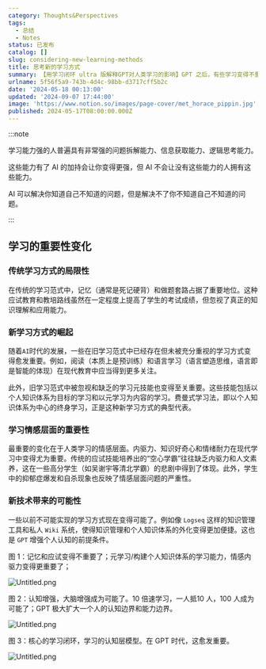 ```yaml
---
category: Thoughts&Perspectives
tags:
  - 总结
  - Notes
status: 已发布
catalog: []
slug: considering-new-learning-methods
title: 思考新的学习方式
summary: 【用学习闭环 ultra 版解释GPT对人类学习的影响】GPT 之后，有些学习变得不重要了，有些学习变得更重要了，有些学习从不可能变成可能了。
urlname: 5f56f5a9-743b-4d4c-98bb-d3717cff5b2c
date: '2024-05-18 00:13:00'
updated: '2024-09-07 17:44:00'
image: 'https://www.notion.so/images/page-cover/met_horace_pippin.jpg'
published: 2024-05-17T08:00:00.000Z
---
```


:::note


学习能力强的人普遍具有非常强的问题拆解能力、信息获取能力、逻辑思考能力。


这些能力有了 AI 的加持会让你变得更强，但 AI 不会让没有这些能力的人拥有这些能力。


AI 可以解决你知道自己不知道的问题，但是解决不了你不知道自己不知道的问题。


:::


## 学习的重要性变化


### 传统学习方式的局限性


在传统的学习范式中，记忆（通常是死记硬背）和做题套路占据了重要地位。这种应试教育和教培路线虽然在一定程度上提高了学生的考试成绩，但忽视了真正的知识理解和应用能力。


### 新学习方式的崛起


随着`AI`时代的发展，一些在旧学习范式中已经存在但未被充分重视的学习方式变得愈发重要。例如，阅读（本质上是预训练）和语言学习（语言塑造思维，语言即是智能的体现）在现代教育中应当得到更多关注。


此外，旧学习范式中被忽视和缺乏的学习元技能也变得至关重要。这些技能包括以个人知识体系为目标的学习和以元学习为内容的学习。费曼式学习法，即以个人知识体系为中心的终身学习，正是这种新学习方式的典型代表。


### 学习情感层面的重要性


最重要的变化在于人类学习的情感层面。内驱力、知识好奇心和情绪耐力在现代学习中变得尤为重要。传统的应试技能培养出的“空心学霸”往往缺乏内驱力和人文素养，这在一些高分学生（如吴谢宇等清北学霸）的悲剧中得到了体现。此外，学生中的抑郁症爆发和自杀现象也反映了情感层面问题的严重性。


### 新技术带来的可能性


一些以前不可能实现的学习方式现在变得可能了。例如像 `Logseq` 这样的知识管理工具和私人 `Wiki` 系统，使得知识管理和个人知识体系的外化变得更加便捷。这也是 `GPT` 增强个人认知的前提条件。


图 1：记忆和应试变得不重要了；元学习/构建个人知识体系的学习能力，情感内驱力变得更重要了；


![Untitled.png](https://prod-files-secure.s3.us-west-2.amazonaws.com/5d24fe63-e567-4804-86f9-9fdc62e13082/a8319b77-00b3-43d9-9f99-e58187f20cfe/Untitled.png?X-Amz-Algorithm=AWS4-HMAC-SHA256&X-Amz-Content-Sha256=UNSIGNED-PAYLOAD&X-Amz-Credential=ASIAZI2LB466QSNREVWK%2F20250213%2Fus-west-2%2Fs3%2Faws4_request&X-Amz-Date=20250213T053606Z&X-Amz-Expires=3600&X-Amz-Security-Token=IQoJb3JpZ2luX2VjEOL%2F%2F%2F%2F%2F%2F%2F%2F%2F%2FwEaCXVzLXdlc3QtMiJGMEQCICBglUn0uCBcu7EHYMJGVCfdQSlXaosqB8CORBMeBXhaAiAJOnAfUpoBZVrJCYRuxkc0zLL94SuC4NGYpwqRuI2%2BhyqIBAj7%2F%2F%2F%2F%2F%2F%2F%2F%2F%2F8BEAAaDDYzNzQyMzE4MzgwNSIM5vpJRA1mW%2FnsJ3I1KtwD%2Bd1yLcT95yfPsKuszezUqkKma86YrzYvx7%2B6EfKU9xurXr0%2BQF5sWUOiBpIynGv6xRCRmXF%2FcwcsguMvyvWimKJzX8D%2BUficwdNl0MJwa%2FCBXbWwjzaq0pM13vgODTU5b8bW2oGowM%2FCEB95HYXA9YUVqc2GXJ3aVBwtxPiDhVG3QhdzlaFv6aBltFHmu0DOKaXdm03Qioeh8iJBLVb0vDiQ9%2BQt6%2FOkG2Pf5xFVszcbuh8d3EtzsU10vHBfO%2F2oKLvIdITGKoizH7ue%2F668P1uyUukd6yx92FNaRZWftjrQpqO%2Bx4nym6DeVDsiUXjMxZzdRiiz4AShzjhQXcJK4r5YZO0oeJRTDiPh7ZBUb1FTI4lzVMGAVO%2FgAUq%2BlKHawVZI5U69jbZDqkWcOp8HrVzfvwtd%2F5TjoDcDwTW%2FWb%2BFbxBo3V5j2arLdTpN%2FI0NphqUu%2FLHCNeEdQ3yxATmADiu%2Bwr%2F9CsvsMx1stXCz5horNtZyMu3JhdtuujyZ9%2BBeaY1HEz7GsUeXJcgBo9R%2FlIuXU0w2KD4JICRoYeO0EHB8PNwFvFZGm1OFkEw4BUfzOQeFGdzJvCFLYEgWtmJ3%2FlaYJ%2BZf5s3vf4964iL66iYFrwMqc%2BGRTC0Ahswjpe1vQY6pgHvxLzzyWu5t68S7M2%2FY9nv2FD11nP4jUTeGDfkgq9TZzYykK2sUr5aharQeb5NoAuUaqoi1O%2F863buQ2LiuUXN0D8zrIW4Q7IgmVd69I7YBOR7F3mZWqQPCmXC3%2BP9GMq98wptln6wh%2B1Z4YBq1LCT5BOl5MCUd8wJplA42CKDYOoxSQmDIGSHY3af91bDqkTNJGqiJ%2B2WHBN74PIGjxTJPfTTz8aR&X-Amz-Signature=4f49dd880fa54e87721fc749a28908a2bdbf0372616c9fd72b6327d339095f28&X-Amz-SignedHeaders=host&x-id=GetObject)


图 2：认知增强，大脑增强成为可能了。10 倍速学习，一人抵10 人，100 人成为可能了；GPT 极大扩大一个人的认知边界和能力边界。


![Untitled.png](https://prod-files-secure.s3.us-west-2.amazonaws.com/5d24fe63-e567-4804-86f9-9fdc62e13082/e195b372-4d2b-479c-9e75-1be4e2c1412e/Untitled.png?X-Amz-Algorithm=AWS4-HMAC-SHA256&X-Amz-Content-Sha256=UNSIGNED-PAYLOAD&X-Amz-Credential=ASIAZI2LB466QSNREVWK%2F20250213%2Fus-west-2%2Fs3%2Faws4_request&X-Amz-Date=20250213T053606Z&X-Amz-Expires=3600&X-Amz-Security-Token=IQoJb3JpZ2luX2VjEOL%2F%2F%2F%2F%2F%2F%2F%2F%2F%2FwEaCXVzLXdlc3QtMiJGMEQCICBglUn0uCBcu7EHYMJGVCfdQSlXaosqB8CORBMeBXhaAiAJOnAfUpoBZVrJCYRuxkc0zLL94SuC4NGYpwqRuI2%2BhyqIBAj7%2F%2F%2F%2F%2F%2F%2F%2F%2F%2F8BEAAaDDYzNzQyMzE4MzgwNSIM5vpJRA1mW%2FnsJ3I1KtwD%2Bd1yLcT95yfPsKuszezUqkKma86YrzYvx7%2B6EfKU9xurXr0%2BQF5sWUOiBpIynGv6xRCRmXF%2FcwcsguMvyvWimKJzX8D%2BUficwdNl0MJwa%2FCBXbWwjzaq0pM13vgODTU5b8bW2oGowM%2FCEB95HYXA9YUVqc2GXJ3aVBwtxPiDhVG3QhdzlaFv6aBltFHmu0DOKaXdm03Qioeh8iJBLVb0vDiQ9%2BQt6%2FOkG2Pf5xFVszcbuh8d3EtzsU10vHBfO%2F2oKLvIdITGKoizH7ue%2F668P1uyUukd6yx92FNaRZWftjrQpqO%2Bx4nym6DeVDsiUXjMxZzdRiiz4AShzjhQXcJK4r5YZO0oeJRTDiPh7ZBUb1FTI4lzVMGAVO%2FgAUq%2BlKHawVZI5U69jbZDqkWcOp8HrVzfvwtd%2F5TjoDcDwTW%2FWb%2BFbxBo3V5j2arLdTpN%2FI0NphqUu%2FLHCNeEdQ3yxATmADiu%2Bwr%2F9CsvsMx1stXCz5horNtZyMu3JhdtuujyZ9%2BBeaY1HEz7GsUeXJcgBo9R%2FlIuXU0w2KD4JICRoYeO0EHB8PNwFvFZGm1OFkEw4BUfzOQeFGdzJvCFLYEgWtmJ3%2FlaYJ%2BZf5s3vf4964iL66iYFrwMqc%2BGRTC0Ahswjpe1vQY6pgHvxLzzyWu5t68S7M2%2FY9nv2FD11nP4jUTeGDfkgq9TZzYykK2sUr5aharQeb5NoAuUaqoi1O%2F863buQ2LiuUXN0D8zrIW4Q7IgmVd69I7YBOR7F3mZWqQPCmXC3%2BP9GMq98wptln6wh%2B1Z4YBq1LCT5BOl5MCUd8wJplA42CKDYOoxSQmDIGSHY3af91bDqkTNJGqiJ%2B2WHBN74PIGjxTJPfTTz8aR&X-Amz-Signature=e3bc6ea6deeb54754ab004d7f177712424283bf36ab225bdc2e4d99ecd1b6c9a&X-Amz-SignedHeaders=host&x-id=GetObject)


图 3：核心的学习闭环，学习的认知层模型。在 GPT 时代，这愈发重要。


![Untitled.png](https://prod-files-secure.s3.us-west-2.amazonaws.com/5d24fe63-e567-4804-86f9-9fdc62e13082/57f2a38d-97b9-407e-baa1-8fecb8348e87/Untitled.png?X-Amz-Algorithm=AWS4-HMAC-SHA256&X-Amz-Content-Sha256=UNSIGNED-PAYLOAD&X-Amz-Credential=ASIAZI2LB466QSNREVWK%2F20250213%2Fus-west-2%2Fs3%2Faws4_request&X-Amz-Date=20250213T053607Z&X-Amz-Expires=3600&X-Amz-Security-Token=IQoJb3JpZ2luX2VjEOL%2F%2F%2F%2F%2F%2F%2F%2F%2F%2FwEaCXVzLXdlc3QtMiJGMEQCICBglUn0uCBcu7EHYMJGVCfdQSlXaosqB8CORBMeBXhaAiAJOnAfUpoBZVrJCYRuxkc0zLL94SuC4NGYpwqRuI2%2BhyqIBAj7%2F%2F%2F%2F%2F%2F%2F%2F%2F%2F8BEAAaDDYzNzQyMzE4MzgwNSIM5vpJRA1mW%2FnsJ3I1KtwD%2Bd1yLcT95yfPsKuszezUqkKma86YrzYvx7%2B6EfKU9xurXr0%2BQF5sWUOiBpIynGv6xRCRmXF%2FcwcsguMvyvWimKJzX8D%2BUficwdNl0MJwa%2FCBXbWwjzaq0pM13vgODTU5b8bW2oGowM%2FCEB95HYXA9YUVqc2GXJ3aVBwtxPiDhVG3QhdzlaFv6aBltFHmu0DOKaXdm03Qioeh8iJBLVb0vDiQ9%2BQt6%2FOkG2Pf5xFVszcbuh8d3EtzsU10vHBfO%2F2oKLvIdITGKoizH7ue%2F668P1uyUukd6yx92FNaRZWftjrQpqO%2Bx4nym6DeVDsiUXjMxZzdRiiz4AShzjhQXcJK4r5YZO0oeJRTDiPh7ZBUb1FTI4lzVMGAVO%2FgAUq%2BlKHawVZI5U69jbZDqkWcOp8HrVzfvwtd%2F5TjoDcDwTW%2FWb%2BFbxBo3V5j2arLdTpN%2FI0NphqUu%2FLHCNeEdQ3yxATmADiu%2Bwr%2F9CsvsMx1stXCz5horNtZyMu3JhdtuujyZ9%2BBeaY1HEz7GsUeXJcgBo9R%2FlIuXU0w2KD4JICRoYeO0EHB8PNwFvFZGm1OFkEw4BUfzOQeFGdzJvCFLYEgWtmJ3%2FlaYJ%2BZf5s3vf4964iL66iYFrwMqc%2BGRTC0Ahswjpe1vQY6pgHvxLzzyWu5t68S7M2%2FY9nv2FD11nP4jUTeGDfkgq9TZzYykK2sUr5aharQeb5NoAuUaqoi1O%2F863buQ2LiuUXN0D8zrIW4Q7IgmVd69I7YBOR7F3mZWqQPCmXC3%2BP9GMq98wptln6wh%2B1Z4YBq1LCT5BOl5MCUd8wJplA42CKDYOoxSQmDIGSHY3af91bDqkTNJGqiJ%2B2WHBN74PIGjxTJPfTTz8aR&X-Amz-Signature=d1dc0319554393356487c2595d6e7501ca1b58abb2a98570569b9f69cd3491e5&X-Amz-SignedHeaders=host&x-id=GetObject)

